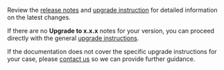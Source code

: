 Review the [release notes](/docs/{{docsPrefix}}mqtt-broker/releases/) and [upgrade instruction](/docs/{{docsPrefix}}mqtt-broker/install/upgrade-instructions/)
for detailed information on the latest changes.

If there are no **Upgrade to x.x.x** notes for your version, you can proceed directly with the general [upgrade instructions](#run-upgrade).

If the documentation does not cover the specific upgrade instructions for your case, 
please [contact us](/docs/{{docsPrefix}}mqtt-broker/help/) so we can provide further guidance.
